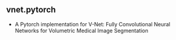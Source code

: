 ## vnet.pytorch
- A Pytorch implementation for V-Net: Fully Convolutional Neural Networks for Volumetric Medical Image Segmentation
